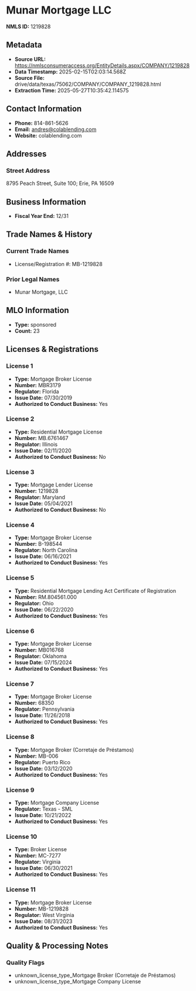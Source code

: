# Munar Mortgage LLC

**NMLS ID:** 1219828

## Metadata
- **Source URL:** https://nmlsconsumeraccess.org/EntityDetails.aspx/COMPANY/1219828
- **Data Timestamp:** 2025-02-15T02:03:14.568Z
- **Source File:** drive/data/texas/75062/COMPANY/COMPANY_1219828.html
- **Extraction Time:** 2025-05-27T10:35:42.114575

## Contact Information
- **Phone:** 814-861-5626
- **Email:** andres@colablending.com
- **Website:** colablending.com

## Addresses
### Street Address
8795 Peach Street, Suite 100; Erie, PA 16509

## Business Information
- **Fiscal Year End:** 12/31

## Trade Names & History
### Current Trade Names
- License/Registration #: MB-1219828

### Prior Legal Names
- Munar Mortgage, LLC

## MLO Information
- **Type:** sponsored
- **Count:** 23

## Licenses & Registrations

### License 1
- **Type:** Mortgage Broker License
- **Number:** MBR3179
- **Regulator:** Florida
- **Issue Date:** 07/30/2019
- **Authorized to Conduct Business:** Yes

### License 2
- **Type:** Residential Mortgage License
- **Number:** MB.6761467
- **Regulator:** Illinois
- **Issue Date:** 02/11/2020
- **Authorized to Conduct Business:** No

### License 3
- **Type:** Mortgage Lender License
- **Number:** 1219828
- **Regulator:** Maryland
- **Issue Date:** 05/04/2021
- **Authorized to Conduct Business:** No

### License 4
- **Type:** Mortgage Broker License
- **Number:** B-198544
- **Regulator:** North Carolina
- **Issue Date:** 06/16/2021
- **Authorized to Conduct Business:** Yes

### License 5
- **Type:** Residential Mortgage Lending Act Certificate of Registration
- **Number:** RM.804561.000
- **Regulator:** Ohio
- **Issue Date:** 06/22/2020
- **Authorized to Conduct Business:** Yes

### License 6
- **Type:** Mortgage Broker License
- **Number:** MB016768
- **Regulator:** Oklahoma
- **Issue Date:** 07/15/2024
- **Authorized to Conduct Business:** Yes

### License 7
- **Type:** Mortgage Broker License
- **Number:** 68350
- **Regulator:** Pennsylvania
- **Issue Date:** 11/26/2018
- **Authorized to Conduct Business:** Yes

### License 8
- **Type:** Mortgage Broker (Corretaje de Préstamos)
- **Number:** MB-006
- **Regulator:** Puerto Rico
- **Issue Date:** 03/12/2020
- **Authorized to Conduct Business:** Yes

### License 9
- **Type:** Mortgage Company License
- **Regulator:** Texas - SML
- **Issue Date:** 10/21/2022
- **Authorized to Conduct Business:** Yes

### License 10
- **Type:** Broker License
- **Number:** MC-7277
- **Regulator:** Virginia
- **Issue Date:** 06/30/2021
- **Authorized to Conduct Business:** Yes

### License 11
- **Type:** Mortgage Broker License
- **Number:** MB-1219828
- **Regulator:** West Virginia
- **Issue Date:** 08/31/2023
- **Authorized to Conduct Business:** Yes

## Quality & Processing Notes
### Quality Flags
- unknown_license_type_Mortgage Broker (Corretaje de Préstamos)
- unknown_license_type_Mortgage Company License
